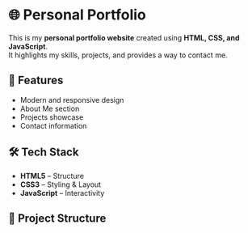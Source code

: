 # 🌐 Personal Portfolio

This is my **personal portfolio website** created using **HTML, CSS, and JavaScript**.  
It highlights my skills, projects, and provides a way to contact me.

## 🚀 Features
- Modern and responsive design  
- About Me section  
- Projects showcase  
- Contact information  

## 🛠️ Tech Stack
- **HTML5** – Structure  
- **CSS3** – Styling & Layout  
- **JavaScript** – Interactivity  

## 📂 Project Structure
